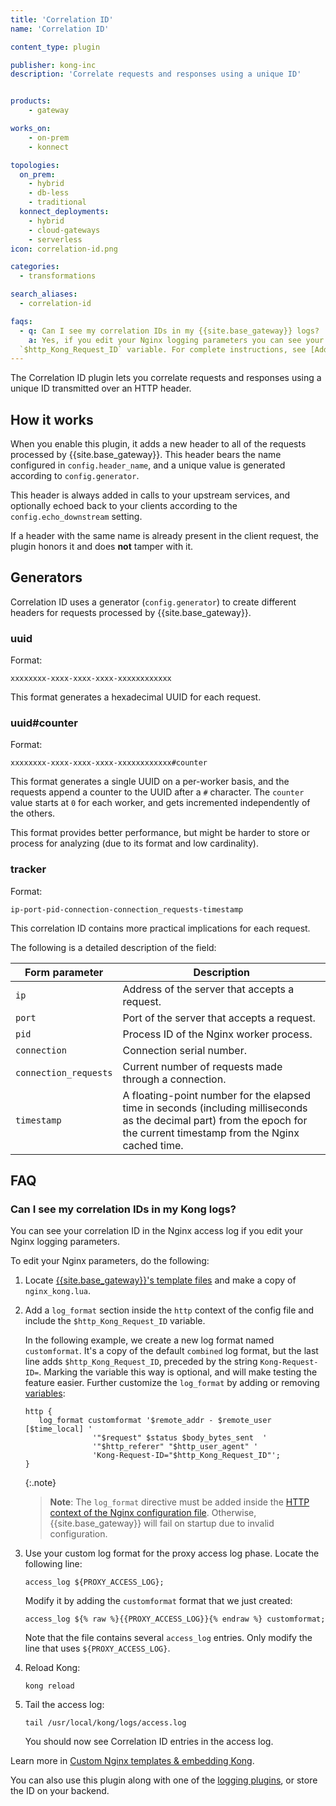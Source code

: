 ```yaml
---
title: 'Correlation ID'
name: 'Correlation ID'

content_type: plugin

publisher: kong-inc
description: 'Correlate requests and responses using a unique ID'


products:
    - gateway

works_on:
    - on-prem
    - konnect

topologies:
  on_prem:
    - hybrid
    - db-less
    - traditional
  konnect_deployments:
    - hybrid
    - cloud-gateways
    - serverless
icon: correlation-id.png

categories:
  - transformations

search_aliases:
  - correlation-id

faqs:
  - q: Can I see my correlation IDs in my {{site.base_gateway}} logs?
    a: Yes, if you edit your Nginx logging parameters you can see your correlation ID in the Nginx access log. Locate {{site.base_gateway}}'s template files and make a copy of `nginx_kong.lua`. Add a `log_format` section inside the `http` context of the config file and include the
  `$http_Kong_Request_ID` variable. For complete instructions, see [Add Correlation IDs to {{site.base_gateway}} logs](/how-to/add-correlation-ids-to-gateway-logs/).
---
```


The Correlation ID plugin lets you correlate requests and responses using a unique 
ID transmitted over an HTTP header.

## How it works

When you enable this plugin, it adds a new header to all of the requests processed by {{site.base_gateway}}. This header bears the name configured in `config.header_name`, and a unique value is generated according to `config.generator`.

This header is always added in calls to your upstream services, and optionally echoed back to your clients according to the `config.echo_downstream` setting.

If a header with the same name is already present in the client request, the plugin honors it and does **not** tamper with it.

## Generators

Correlation ID uses a generator (`config.generator`) to create different headers for requests processed by {{site.base_gateway}}.

### uuid

Format:
```
xxxxxxxx-xxxx-xxxx-xxxx-xxxxxxxxxxxx
```

This format generates a hexadecimal UUID for each request.

### uuid#counter

Format:
```
xxxxxxxx-xxxx-xxxx-xxxx-xxxxxxxxxxxx#counter
```

This format generates a single UUID on a per-worker basis, and the requests append a counter to the UUID after a `#` character. The `counter` value starts at `0` for each worker, and gets incremented independently of the others.

This format provides better performance, but might be harder to store or process for analyzing (due to its format and low cardinality).

### tracker

Format:
```
ip-port-pid-connection-connection_requests-timestamp
```

This correlation ID contains more practical implications for each request.

The following is a detailed description of the field:

Form parameter      | Description
---                 | ---
`ip` | Address of the server that accepts a request.
`port` | Port of the server that accepts a request.
`pid` |  Process ID of the Nginx worker process.
`connection` | Connection serial number.
`connection_requests` | Current number of requests made through a connection.
`timestamp` | A floating-point number for the elapsed time in seconds (including milliseconds as the decimal part) from the epoch for the current timestamp from the Nginx cached time.

## FAQ

### Can I see my correlation IDs in my Kong logs?

You can see your correlation ID in the Nginx access log if you edit your Nginx logging parameters.

To edit your Nginx parameters, do the following:

1. Locate [{{site.base_gateway}}'s template files](/gateway/latest/reference/configuration/#custom-nginx-templates) and make a copy of `nginx_kong.lua`.
1. Add a `log_format` section inside the `http` context of the config file and include the
  `$http_Kong_Request_ID` variable.

   In the following example, we create a new log format named `customformat`.
   It's a copy of the default `combined` log format, but the last line adds
   `$http_Kong_Request_ID`, preceded by the string `Kong-Request-ID=`.
   Marking the variable this way is optional, and will make testing the feature easier.
   Further customize the `log_format` by adding or removing
   [variables](http://nginx.org/en/docs/http/ngx_http_log_module.html):

   ```
   http {
      log_format customformat '$remote_addr - $remote_user [$time_local] '
                  '"$request" $status $body_bytes_sent  '
                  '"$http_referer" "$http_user_agent" '
                  'Kong-Request-ID="$http_Kong_Request_ID"';
   }
   ```

   {:.note}
   > **Note**: The `log_format` directive must be added inside the [HTTP context of the Nginx configuration file](/gateway/latest/production/logging/customize-gateway-logs/). 
   Otherwise, {{site.base_gateway}} will fail on startup due to invalid configuration.

1. Use your custom log format for the proxy access log phase. Locate the following line:

   ```
   access_log ${PROXY_ACCESS_LOG};
   ```

     Modify it by adding the `customformat` format that we just created:

   ```
   access_log ${% raw %}{{PROXY_ACCESS_LOG}}{% endraw %} customformat;
   ```

     Note that the file contains several `access_log` entries. Only modify the line
     that uses `${PROXY_ACCESS_LOG}`.

2. Reload Kong:

   ```
   kong reload
   ```

3. Tail the access log:

   ```
   tail /usr/local/kong/logs/access.log
   ```

   You should now see Correlation ID entries in the access log.


Learn more in [Custom Nginx templates & embedding Kong](/gateway/latest/reference/configuration/#custom-nginx-templates--embedding-kong).

You can also use this plugin along with one of the [logging plugins](/hub/#logging), or store the ID on your backend.
